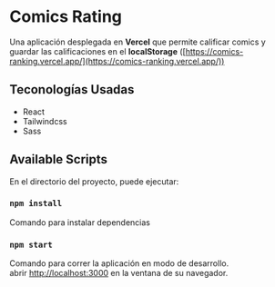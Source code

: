 # Comics Rating

Una aplicación desplegada en **Vercel** que permite calificar comics y guardar las calificaciones en el **localStorage** ([https://comics-ranking.vercel.app/](https://comics-ranking.vercel.app/))

## Teconologías Usadas

- React
- Tailwindcss
- Sass

## Available Scripts

En el directorio del proyecto, puede ejecutar:

### `npm install`

Comando para instalar dependencias

### `npm start`

Comando para correr la aplicación en modo de desarrollo.\
abrir [http://localhost:3000](http://localhost:3000) en la ventana de su navegador.

